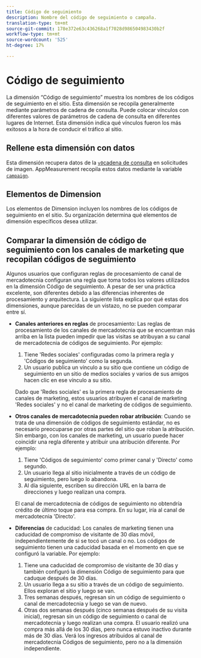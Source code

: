 ```yaml
---
title: Código de seguimiento
description: Nombre del código de seguimiento o campaña.
translation-type: tm+mt
source-git-commit: 178e372e63c436268a1f7028d986504983430b2f
workflow-type: tm+mt
source-wordcount: '525'
ht-degree: 17%

---
```



# Código de seguimiento

La dimensión “Código de seguimiento” muestra los nombres de los códigos de seguimiento en el sitio. Esta dimensión se recopila generalmente mediante parámetros de cadena de consulta. Puede colocar vínculos con diferentes valores de parámetros de cadena de consulta en diferentes lugares de Internet. Esta dimensión indica qué vínculos fueron los más exitosos a la hora de conducir el tráfico al sitio.

## Rellene esta dimensión con datos

Esta dimensión recupera datos de la [`v0`cadena de consulta](/help/implement/validate/query-parameters.md) en solicitudes de imagen. AppMeasurement recopila estos datos mediante la variable [`campaign`](/help/implement/vars/page-vars/campaign.md).

## Elementos de Dimension

Los elementos de Dimension incluyen los nombres de los códigos de seguimiento en el sitio. Su organización determina qué elementos de dimensión específicos desea utilizar.

## Comparar la dimensión de código de seguimiento con los canales de marketing que recopilan códigos de seguimiento

Algunos usuarios que configuran reglas de procesamiento de canal de mercadotecnia configuran una regla que toma todos los valores utilizados en la dimensión Código de seguimiento. A pesar de ser una práctica excelente, son diferentes debido a las diferencias inherentes de procesamiento y arquitectura. La siguiente lista explica por qué estas dos dimensiones, aunque parecidas de un vistazo, no se pueden comparar entre sí.

* **Canales anteriores en reglas** de procesamiento: Las reglas de procesamiento de los canales de mercadotecnia que se encuentran más arriba en la lista pueden impedir que las visitas se atribuyan a su canal de mercadotecnia de códigos de seguimiento. Por ejemplo:

   1. Tiene &#39;Redes sociales&#39; configuradas como la primera regla y &#39;Códigos de seguimiento&#39; como la segunda.
   2. Un usuario publica un vínculo a su sitio que contiene un código de seguimiento en un sitio de medios sociales y varios de sus amigos hacen clic en ese vínculo a su sitio.

   Dado que &#39;Redes sociales&#39; es la primera regla de procesamiento de canales de marketing, estos usuarios atribuyen el canal de marketing &#39;Redes sociales&#39; y no el canal de marketing de códigos de seguimiento.
* **Otros canales de mercadotecnia pueden robar atribución**: Cuando se trata de una dimensión de códigos de seguimiento estándar, no es necesario preocuparse por otras partes del sitio que roban la atribución. Sin embargo, con los canales de marketing, un usuario puede hacer coincidir una regla diferente y atribuir una atribución diferente. Por ejemplo:
   1. Tiene &#39;Códigos de seguimiento&#39; como primer canal y &#39;Directo&#39; como segundo.
   2. Un usuario llega al sitio inicialmente a través de un código de seguimiento, pero luego lo abandona.
   3. Al día siguiente, escriben su dirección URL en la barra de direcciones y luego realizan una compra.

   El canal de mercadotecnia de códigos de seguimiento no obtendría crédito de último toque para esa compra. En su lugar, iría al canal de mercadotecnia &#39;Directo&#39;.
* **Diferencias** de caducidad: Los canales de marketing tienen una caducidad de compromiso de visitante de 30 días móvil, independientemente de si se tocó un canal o no. Los códigos de seguimiento tienen una caducidad basada en el momento en que se configuró la variable. Por ejemplo:
   1. Tiene una caducidad de compromiso de visitante de 30 días y también configuró la dimensión Código de seguimiento para que caduque después de 30 días.
   2. Un usuario llega a su sitio a través de un código de seguimiento. Ellos exploran el sitio y luego se van.
   3. Tres semanas después, regresan sin un código de seguimiento o canal de mercadotecnia y luego se van de nuevo.
   4. Otras dos semanas después (cinco semanas después de su visita inicial), regresan sin un código de seguimiento o canal de mercadotecnia y luego realizan una compra.
   El usuario realizó una compra más allá de los 30 días, pero nunca estuvo inactivo durante más de 30 días. Verá los ingresos atribuidos al canal de mercadotecnia Códigos de seguimiento, pero no a la dimensión independiente.
